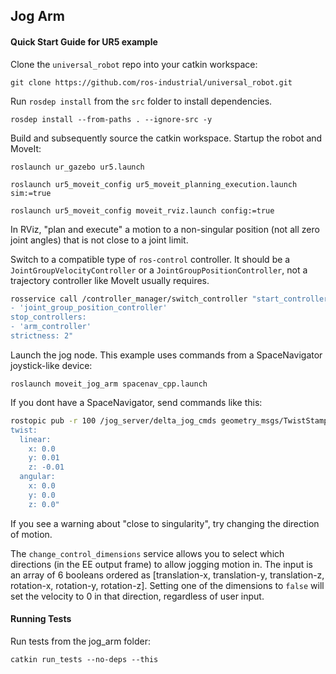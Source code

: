 ## Jog Arm

#### Quick Start Guide for UR5 example

Clone the `universal_robot` repo into your catkin workspace:

    git clone https://github.com/ros-industrial/universal_robot.git

Run `rosdep install` from the `src` folder to install dependencies.

    rosdep install --from-paths . --ignore-src -y

Build and subsequently source the catkin workspace. Startup the robot and MoveIt:

    roslaunch ur_gazebo ur5.launch

    roslaunch ur5_moveit_config ur5_moveit_planning_execution.launch sim:=true

    roslaunch ur5_moveit_config moveit_rviz.launch config:=true

In RViz, "plan and execute" a motion to a non-singular position (not all zero joint angles) that is not close to a joint limit.

Switch to a compatible type of `ros-control` controller. It should be a `JointGroupVelocityController` or a `JointGroupPositionController`, not a trajectory controller like MoveIt usually requires.

```sh
rosservice call /controller_manager/switch_controller "start_controllers:
- 'joint_group_position_controller'
stop_controllers:
- 'arm_controller'
strictness: 2"
```

Launch the jog node. This example uses commands from a SpaceNavigator joystick-like device:

    roslaunch moveit_jog_arm spacenav_cpp.launch

If you dont have a SpaceNavigator, send commands like this:

```sh
rostopic pub -r 100 /jog_server/delta_jog_cmds geometry_msgs/TwistStamped "header: auto
twist:
  linear:
    x: 0.0
    y: 0.01
    z: -0.01
  angular:
    x: 0.0
    y: 0.0
    z: 0.0"
```

If you see a warning about "close to singularity", try changing the direction of motion.

The `change_control_dimensions` service allows you to select which directions (in the EE output frame) to allow jogging motion in. The input is an array of 6 booleans ordered as [translation-x, translation-y, translation-z, rotation-x, rotation-y, rotation-z]. Setting one of the dimensions to `false` will set the velocity to 0 in that direction, regardless of user input.

#### Running Tests

Run tests from the jog\_arm folder:

    catkin run_tests --no-deps --this